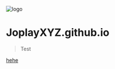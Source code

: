 ![logo](https://joplay.xyz/assets/images/pfp_100.png)

# <strong>JoplayXYZ</strong>.github.io

> Test

[hehe](#)
